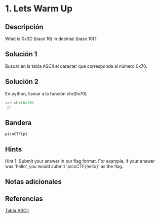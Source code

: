# 1. Lets Warm Up

## Descripción
What is 0x3D (base 16) in decimal (base 10)?

## Solución 1
Buscar en la tabla ASCII el caracter que corresponda al número 0x70.

## Solución 2
En python, llamar a la función chr(0x70)
```python
>>> chr(0x70)
'p'
```

## Bandera
```
picoCTF{p}
```

## Hints
Hint 1. Submit your answer in our flag format. For example, if your answer was 'hello', you would submit 'picoCTF{hello}' as the flag.

## Notas adicionales


## Referencias
[Tabla ASCII](https://upload.wikimedia.org/wikipedia/commons/thumb/1/1b/ASCII-Table-wide.svg/2560px-ASCII-Table-wide.svg.png)
